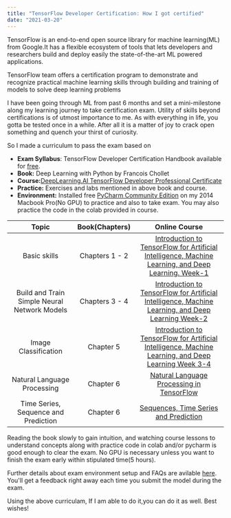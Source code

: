 ```yaml
---
title: "TensorFlow Developer Certification: How I got certified"
date: "2021-03-20"
---
```


TensorFlow is an end-to-end open source library for machine learning(ML) from Google.It has a flexible ecosystem of tools that lets developers and researchers build and deploy easily the state-of-the-art ML powered applications.

TensorFlow team offers a certification program to demonstrate and recognize practical machine learning skills through building and training of models to solve deep learning problems

I have been going through ML from past 6 months and set a mini-milestone along my learning journey to take certification exam. Utility of skills beyond certifications is of utmost importance to me. As with everything in life, you gotta be tested once in a while. After all it is a matter of joy to crack open something and quench your thirst of curiosity.

So I made a curriculum to pass the exam based on

- **Exam Syllabus**: TensorFlow Developer Certification Handbook available for [free](https://www.tensorflow.org/extras/cert/TF_Certificate_Candidate_Handbook.pdf).
- **Book:** Deep Learning with Python by Francois Chollet
- **Course:**[DeepLearning.AI TensorFlow Developer Professional Certificate](https://www.coursera.org/professional-certificates/tensorflow-in-practice)
- **Practice:** Exercises and labs mentioned in above book and course.
- **Environment:** Installed free [PyCharm Community Edition](https://www.jetbrains.com/pycharm/download) on my 2014 Macbook Pro(No GPU) to practice and also to take exam. You may also practice the code in the colab provided in course.

|                    Topic                     | Book(Chapters) |                                                                                Online Course                                                                                |
| :------------------------------------------: | :------------: | :-------------------------------------------------------------------------------------------------------------------------------------------------------------------------: |
|                 Basic skills                 | Chapters 1 - 2 | [Introduction to TensorFlow for Artificial Intelligence, Machine Learning, and Deep Learning. Week-1](https://www.coursera.org/learn/introduction-tensorflow/home/welcome)  |
| Build and Train Simple Neural Network Models | Chapters 3 - 4 |  [Introduction to TensorFlow for Artificial Intelligence, Machine Learning, and Deep Learning Week-2](https://www.coursera.org/learn/introduction-tensorflow/home/welcome)  |
|             Image Classification             |   Chapter 5    | [Introduction to TensorFlow for Artificial Intelligence, Machine Learning, and Deep Learning Week 3-4](https://www.coursera.org/learn/introduction-tensorflow/home/welcome) |
|         Natural Language Processing          |   Chapter 6    |                       [Natural Language Processing in TensorFlow](https://www.coursera.org/learn/natural-language-processing-tensorflow/home/welcome)                       |
|     Time Series, Sequence and Prediction     |   Chapter 6    |                    [Sequences, Time Series and Prediction](https://www.coursera.org/learn/tensorflow-sequences-time-series-and-prediction/home/welcome)                     |

Reading the book slowly to gain intuition, and watching course lessons to understand concepts along with practice code in colab and/or pycharm is good enough to clear the exam. No GPU is necessary unless you want to finish the exam early within stipulated time(5 hours).

Further details about exam environment setup and FAQs are avilable [here](https://www.tensorflow.org/extras/cert/Setting_Up_TF_Developer_Certificate_Exam.pdf?authuser=4). You'll get a feedback right away each time you submit the model during the exam.

Using the above curriculam, If I am able to do it,you can do it as well. Best wishes!

